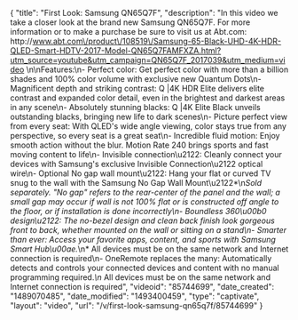 {
    "title": "First Look: Samsung QN65Q7F",
    "description": "In this video we take a closer look at the brand new Samsung QN65Q7F.  For more information or to make a purchase be sure to visit us at Abt.com: http:\/\/www.abt.com\/product\/108519\/Samsung-65-Black-UHD-4K-HDR-QLED-Smart-HDTV-2017-Model-QN65Q7FAMFXZA.html?utm_source=youtube&utm_campaign=QN65Q7F_2017039&utm_medium=video \n\nFeatures:\n- Perfect color: Get perfect color with more than a billion shades and 100% color volume with exclusive new Quantum Dots\n- Magnificent depth and striking contrast: Q |4K HDR Elite delivers elite contrast and expanded color detail, even in the brightest and darkest areas in any scene\n- Absolutely stunning blacks: Q |4K Elite Black unveils outstanding blacks, bringing new life to dark scenes\n- Picture perfect view from every seat: With QLED's wide angle viewing, color stays true from any perspective, so every seat is a great seat\n- Incredible fluid motion: Enjoy smooth action without the blur. Motion Rate 240 brings sports and fast moving content to life\n- Invisible connection\u2122: Cleanly connect your devices with Samsung's exclusive Invisible Connection\u2122 optical wire\n- Optional No gap wall mount\u2122: Hang your flat or curved TV snug to the wall with the Samsung No Gap Wall Mount\u2122*\n*Sold separately. \"No gap\" refers to the rear-center of the panel and the wall; a small gap may occur if wall is not 100% flat or is constructed off angle to the floor, or if installation is done incorrectly\n- Boundless 360\u00b0 design\u2122: The no-bezel design and clean back finish look gorgeous front to back, whether mounted on the wall or sitting on a stand\n- Smarter than ever: Access your favorite apps, content, and sports with Samsung Smart Hub\u00ae.*\n* All devices must be on the same network and Internet connection is required\n- OneRemote replaces the many: Automatically detects and controls your connected devices and content with no manual programming required.*\n* All devices must be on the same network and Internet connection is required",
    "videoid": "85744699",
    "date_created": "1489070485",
    "date_modified": "1493400459",
    "type": "captivate",
    "layout": "video",
    "url": "\/v\/first-look-samsung-qn65q7f\/85744699"
}